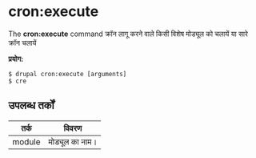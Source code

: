 # cron:execute
The **cron:execute** command क्रॉन लागू करने वाले किसी विशेष मोड्यूल को चलायें या सारे क्रॉन चलायें

**प्रयोग:**
```
$ drupal cron:execute [arguments] 
$ cre  
```

## उपलब्ध तर्कों  
तर्क | विवरण
---------|-------------
module | मोड्यूल का नाम।
